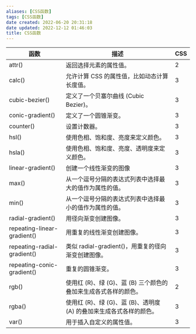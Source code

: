 ```yaml
---
aliases: [CSS函数]
tags: [CSS函数]
date created: 2022-06-20 20:31:18
date updated: 2022-12-12 01:46:03
title: CSS函数
---
```


| 函数                          | 描述                                    | CSS |
| --------------------------- | ------------------------------------- | --- |
| attr()                      | 返回选择元素的属性值。                           | 2   |
| calc()                      | 允许计算 CSS 的属性值，比如动态计算长度值。              | 3   |
| cubic-bezier()              | 定义了一个贝塞尔曲线 (Cubic Bezier)。             | 3   |
| conic-gradient()            | 定义了一个圆锥渐变。                            | 3   |
| counter()                   | 设置计数器。                                | 3   |
| hsl()                       | 使用色相、饱和度、亮度来定义颜色。                     | 3   |
| hsla()                      | 使用色相、饱和度、亮度、透明度来定义颜色。                 | 3   |
| linear-gradient()           | 创建一个线性渐变的图像                           | 3   |
| max()                       | 从一个逗号分隔的表达式列表中选择最大的值作为属性的值。           | 3   |
| min()                       | 从一个逗号分隔的表达式列表中选择最小的值作为属性的值。           | 3   |
| radial-gradient()           | 用径向渐变创建图像。                            | 3   |
| repeating-linear-gradient() | 用重复的线性渐变创建图像。                         | 3   |
| repeating-radial-gradient() | 类似 radial-gradient()，用重复的径向渐变创建图像。    | 3   |
| repeating-conic-gradient()  | 重复的圆锥渐变。                              | 3   |
| rgb()                       | 使用红 (R)、绿 (G)、蓝 (B) 三个颜色的叠加来生成各式各样的颜色。    | 2   |
| rgba()                      | 使用红 (R)、绿 (G)、蓝 (B)、透明度 (A) 的叠加来生成各式各样的颜色。 | 3   |
| var()                       | 用于插入自定义的属性值。                          | 3   |
